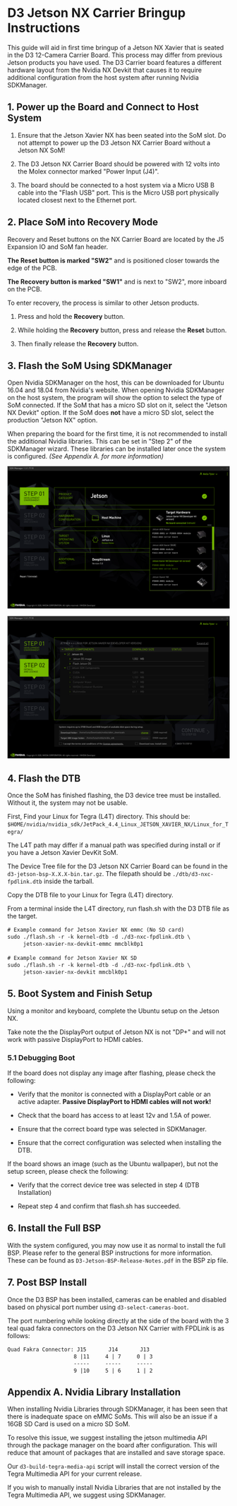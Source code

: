 # D3 Jetson NX Carrier Bringup Instructions

This guide will aid in first time bringup of a Jetson NX Xavier that is seated
in the D3 12-Camera Carrier Board. This process may differ from previous Jetson
products you have used. The D3 Carrier board features a
different hardware layout from the Nvidia NX Devkit that causes it to require
additional configuration from the host system after running Nvidia SDKManager.


## 1. Power up the Board and Connect to Host System

1. Ensure that the Jetson Xavier NX has been seated into the SoM slot. Do not
   attempt to power up the D3 Jetson NX Carrier Board without a Jetson NX SoM!

2. The D3 Jetson NX Carrier Board should be powered with 12 volts into the
   Molex connector marked "Power Input (J4)".

3. The board should be connected to a host system via a Micro USB B cable into
   the "Flash USB" port. This is the Micro USB port physically located closest
   next to the Ethernet port.


## 2. Place SoM into Recovery Mode

Recovery and Reset buttons on the NX Carrier Board are located by the J5
Expansion IO and SoM fan header.

**The Reset button is marked "SW2"** and is positioned closer towards the edge of
the PCB.

**The Recovery button is marked "SW1"** and is next to "SW2", more inboard on the
PCB.

To enter recovery, the process is similar to other Jetson products.

1. Press and hold the **Recovery** button.

2. While holding the **Recovery** button, press and release the **Reset** button.

3. Then finally release the **Recovery** button.


## 3. Flash the SoM Using SDKManager

Open Nvidia SDKManager on the host, this can be downloaded for Ubuntu 16.04
and 18.04 from Nvidia's website.
When opening Nvidia SDKManager on the host system, the program will show the
option to select the type of SoM connected. If the SoM that has a
micro SD slot on it, select the "Jetson NX Devkit" option. If the SoM does
**not** have a micro SD slot, select the production "Jetson NX" option.

When preparing the board for the first time, it is not recommended to
install the additional Nvidia libraries. This can be set in "Step 2" of the
SDKManager wizard. These libraries can be installed later once the
system is configured. *(See Appendix A. for more information)*

![Step 1 with Jetson selection dropdown shown.](./img/jetson-nx-sdkmanager-step1.png)

![Step 2 with Nvidia libraries deselected.](./img/jetson-nx-sdkmanager-step2.png)

## 4. Flash the DTB

Once the SoM has finished flashing, the D3 device tree must be installed.
Without it, the system may not be usable.

First, Find your Linux for Tegra (L4T) directory. This should be:
`$HOME/nvidia/nvidia_sdk/JetPack_4.4_Linux_JETSON_XAVIER_NX/Linux_for_Tegra/`

The L4T path may differ if a manual path was specified during install
or if you have a Jetson Xavier DevKit SoM.

The Device Tree file for the D3 Jetson NX Carrier Board can be found in the
`d3-jetson-bsp-X.X.X-bin.tar.gz`. The filepath should be
`./dtb/d3-nxc-fpdlink.dtb` inside the tarball.

Copy the DTB file to your Linux for Tegra (L4T) directory.

From a terminal inside the L4T directory, run flash.sh with the D3 DTB file as
the target.

```
# Example command for Jetson Xavier NX emmc (No SD card)
sudo ./flash.sh -r -k kernel-dtb -d ./d3-nxc-fpdlink.dtb \
     jetson-xavier-nx-devkit-emmc mmcblk0p1

# Example command for Jetson Xavier NX SD
sudo ./flash.sh -r -k kernel-dtb -d ./d3-nxc-fpdlink.dtb \
     jetson-xavier-nx-devkit mmcblk0p1
```

## 5. Boot System and Finish Setup

Using a monitor and keyboard, complete the Ubuntu setup on the Jetson NX.

Take note the the DisplayPort output of Jetson NX is not "DP+" and will not
work with passive DisplayPort to HDMI cables.

### 5.1 Debugging Boot

If the board does not display any image after flashing, please check the
following:

- Verify that the monitor is connected with a DisplayPort cable or an active
  adapter. **Passive DisplayPort to HDMI cables will not work!**

- Check that the board has access to at least 12v and 1.5A of power.

- Ensure that the correct board type was selected in SDKManager.

- Ensure that the correct configuration was selected when installing the DTB.

If the board shows an image (such as the Ubuntu wallpaper), but not the
setup screen, please check the following:

- Verify that the correct device tree was selected in step 4 (DTB
  Installation)

- Repeat step 4 and confirm that flash.sh has succeeded.

## 6. Install the Full BSP

With the system configured, you may now use it as normal to install the full
BSP. Please refer to the general BSP instructions for more information. These
can be found as `D3-Jetson-BSP-Release-Notes.pdf` in the BSP zip file.

## 7. Post BSP Install

Once the D3 BSP has been installed, cameras can be enabled and disabled based
on physical port number using `d3-select-cameras-boot`.

The port numbering while looking directly at the side of the board with the 3
teal quad fakra connectors on the D3 Jetson NX Carrier with FPDLink is as
follows:

```
Quad Fakra Connector: J15       J14       J13
                     8 |11     4 | 7     0 | 3
                     -----     -----     -----
                     9 |10     5 | 6     1 | 2
```

## Appendix A. Nvidia Library Installation

When installing Nvidia Libraries through SDKManager, it has been seen that
there is inadequate space on eMMC SoMs. This will also be an issue if
a 16GB SD Card is used on a micro SD SoM.

To resolve this issue, we suggest installing the jetson multimedia API through
the package manager on the board after configuration. This will reduce that
amount of packages that are installed and save storage space.

Our `d3-build-tegra-media-api` script will install the correct version of the
Tegra Multimedia API for your current release.

If you wish to manually install Nvidia Libraries that are not installed by the
Tegra Multimedia API, we suggest using SDKManager.
